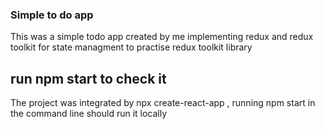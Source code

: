### Simple to do app

This was a simple todo app created by me implementing redux and redux toolkit for state managment to practise redux toolkit library

## run npm start to check it

The project was integrated by npx create-react-app , running npm start in the command line should run it locally

